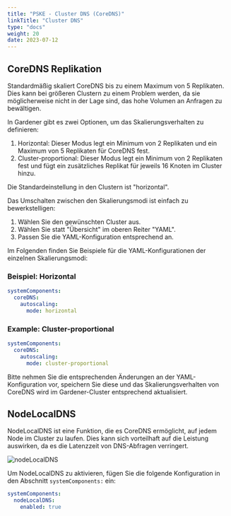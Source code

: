 ```yaml
---
title: "PSKE - Cluster DNS (CoreDNS)"
linkTitle: "Cluster DNS"
type: "docs"
weight: 20
date: 2023-07-12
---
```


## CoreDNS Replikation

Standardmäßig skaliert CoreDNS bis zu einem Maximum von 5 Replikaten. Dies kann bei größeren Clustern zu einem Problem werden, da sie möglicherweise nicht in der Lage sind, das hohe Volumen an Anfragen zu bewältigen.

In Gardener gibt es zwei Optionen, um das Skalierungsverhalten zu definieren:

1. Horizontal: Dieser Modus legt ein Minimum von 2 Replikaten und ein Maximum von 5 Replikaten für CoreDNS fest.
2. Cluster-proportional: Dieser Modus legt ein Minimum von 2 Replikaten fest und fügt ein zusätzliches Replikat für jeweils 16 Knoten im Cluster hinzu.

Die Standardeinstellung in den Clustern ist "horizontal".

Das Umschalten zwischen den Skalierungsmodi ist einfach zu bewerkstelligen:

1. Wählen Sie den gewünschten Cluster aus.
2. Wählen Sie statt "Übersicht" im oberen Reiter "YAML".
3. Passen Sie die YAML-Konfiguration entsprechend an.

Im Folgenden finden Sie Beispiele für die YAML-Konfigurationen der einzelnen Skalierungsmodi:

### Beispiel: Horizontal

```yaml
systemComponents:
  coreDNS:
    autoscaling:
      mode: horizontal
```

### Example: Cluster-proportional

```yaml
systemComponents:
  coreDNS:
    autoscaling:
      mode: cluster-proportional
```

Bitte nehmen Sie die entsprechenden Änderungen an der YAML-Konfiguration vor, speichern Sie diese und das Skalierungsverhalten von CoreDNS wird im Gardener-Cluster entsprechend aktualisiert.

## NodeLocalDNS

NodeLocalDNS ist eine Funktion, die es CoreDNS ermöglicht, auf jedem Node im Cluster zu laufen. Dies kann sich vorteilhaft auf die Leistung auswirken, da es die Latenzzeit von DNS-Abfragen verringert.

![nodeLocalDNS](https://github.com/gardener/gardener/blob/master/docs/usage/images/node-local-dns.png)

Um NodeLocalDNS zu aktivieren, fügen Sie die folgende Konfiguration in den Abschnitt `systemComponents:` ein:

```yaml
systemComponents:
  nodeLocalDNS:
    enabled: true
```
